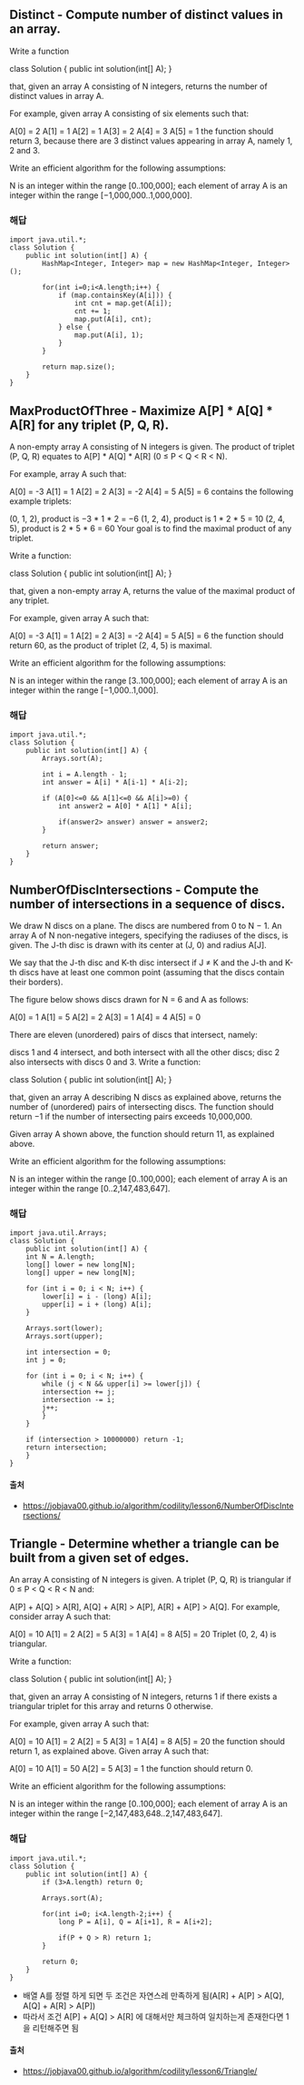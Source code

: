 ## Distinct - Compute number of distinct values in an array.
Write a function

class Solution { public int solution(int[] A); }

that, given an array A consisting of N integers, returns the number of distinct values in array A.

For example, given array A consisting of six elements such that:

 A[0] = 2    A[1] = 1    A[2] = 1
 A[3] = 2    A[4] = 3    A[5] = 1
the function should return 3, because there are 3 distinct values appearing in array A, namely 1, 2 and 3.

Write an efficient algorithm for the following assumptions:

N is an integer within the range [0..100,000];
each element of array A is an integer within the range [−1,000,000..1,000,000].

### 해답
~~~
import java.util.*;
class Solution {
    public int solution(int[] A) {
        HashMap<Integer, Integer> map = new HashMap<Integer, Integer>();

        for(int i=0;i<A.length;i++) {
            if (map.containsKey(A[i])) {
                int cnt = map.get(A[i]);
                cnt += 1;
                map.put(A[i], cnt);
            } else {
                map.put(A[i], 1);
            }
        }

        return map.size();
    }
}
~~~

## MaxProductOfThree - Maximize A[P] * A[Q] * A[R] for any triplet (P, Q, R).
A non-empty array A consisting of N integers is given. The product of triplet (P, Q, R) equates to A[P] * A[Q] * A[R] (0 ≤ P < Q < R < N).

For example, array A such that:

  A[0] = -3
  A[1] = 1
  A[2] = 2
  A[3] = -2
  A[4] = 5
  A[5] = 6
contains the following example triplets:

(0, 1, 2), product is −3 * 1 * 2 = −6
(1, 2, 4), product is 1 * 2 * 5 = 10
(2, 4, 5), product is 2 * 5 * 6 = 60
Your goal is to find the maximal product of any triplet.

Write a function:

class Solution { public int solution(int[] A); }

that, given a non-empty array A, returns the value of the maximal product of any triplet.

For example, given array A such that:

  A[0] = -3
  A[1] = 1
  A[2] = 2
  A[3] = -2
  A[4] = 5
  A[5] = 6
the function should return 60, as the product of triplet (2, 4, 5) is maximal.

Write an efficient algorithm for the following assumptions:

N is an integer within the range [3..100,000];
each element of array A is an integer within the range [−1,000..1,000].


### 해답
~~~
import java.util.*;
class Solution {
    public int solution(int[] A) {
        Arrays.sort(A);

        int i = A.length - 1;
        int answer = A[i] * A[i-1] * A[i-2];

        if (A[0]<=0 && A[1]<=0 && A[i]>=0) {
            int answer2 = A[0] * A[1] * A[i];

            if(answer2> answer) answer = answer2;
        }

        return answer;
    }
}
~~~

## NumberOfDiscIntersections - Compute the number of intersections in a sequence of discs.
We draw N discs on a plane. The discs are numbered from 0 to N − 1. An array A of N non-negative integers, specifying the radiuses of the discs, is given. The J-th disc is drawn with its center at (J, 0) and radius A[J].

We say that the J-th disc and K-th disc intersect if J ≠ K and the J-th and K-th discs have at least one common point (assuming that the discs contain their borders).

The figure below shows discs drawn for N = 6 and A as follows:

  A[0] = 1
  A[1] = 5
  A[2] = 2
  A[3] = 1
  A[4] = 4
  A[5] = 0


There are eleven (unordered) pairs of discs that intersect, namely:

discs 1 and 4 intersect, and both intersect with all the other discs;
disc 2 also intersects with discs 0 and 3.
Write a function:

class Solution { public int solution(int[] A); }

that, given an array A describing N discs as explained above, returns the number of (unordered) pairs of intersecting discs. The function should return −1 if the number of intersecting pairs exceeds 10,000,000.

Given array A shown above, the function should return 11, as explained above.

Write an efficient algorithm for the following assumptions:

N is an integer within the range [0..100,000];
each element of array A is an integer within the range [0..2,147,483,647].

### 해답
~~~
import java.util.Arrays;
class Solution {
    public int solution(int[] A) {
    int N = A.length;
    long[] lower = new long[N];
    long[] upper = new long[N];

    for (int i = 0; i < N; i++) {
        lower[i] = i - (long) A[i];
        upper[i] = i + (long) A[i];
    }

    Arrays.sort(lower);
    Arrays.sort(upper);

    int intersection = 0;
    int j = 0;

    for (int i = 0; i < N; i++) {
        while (j < N && upper[i] >= lower[j]) {
        intersection += j;
        intersection -= i;
        j++;
        }
    }

    if (intersection > 10000000) return -1;
    return intersection;
    }
}
~~~

#### 출처 
- https://jobjava00.github.io/algorithm/codility/lesson6/NumberOfDiscIntersections/

## Triangle - Determine whether a triangle can be built from a given set of edges.
An array A consisting of N integers is given. A triplet (P, Q, R) is triangular if 0 ≤ P < Q < R < N and:

A[P] + A[Q] > A[R],
A[Q] + A[R] > A[P],
A[R] + A[P] > A[Q].
For example, consider array A such that:

  A[0] = 10    A[1] = 2    A[2] = 5
  A[3] = 1     A[4] = 8    A[5] = 20
Triplet (0, 2, 4) is triangular.

Write a function:

class Solution { public int solution(int[] A); }

that, given an array A consisting of N integers, returns 1 if there exists a triangular triplet for this array and returns 0 otherwise.

For example, given array A such that:

  A[0] = 10    A[1] = 2    A[2] = 5
  A[3] = 1     A[4] = 8    A[5] = 20
the function should return 1, as explained above. Given array A such that:

  A[0] = 10    A[1] = 50    A[2] = 5
  A[3] = 1
the function should return 0.

Write an efficient algorithm for the following assumptions:

N is an integer within the range [0..100,000];
each element of array A is an integer within the range [−2,147,483,648..2,147,483,647].

### 해답
~~~
import java.util.*;
class Solution {
    public int solution(int[] A) {
        if (3>A.length) return 0;

        Arrays.sort(A);

        for(int i=0; i<A.length-2;i++) {
            long P = A[i], Q = A[i+1], R = A[i+2];

            if(P + Q > R) return 1;
        }

        return 0;
    }
}
~~~

- 배열 A를 정렬 하게 되면 두 조건은 자연스레 만족하게 됨(A[R] + A[P] > A[Q], A[Q] + A[R] > A[P])
- 따라서 조건 A[P] + A[Q] > A[R] 에 대해서만 체크하여 일치하는게 존재한다면 1을 리턴해주면 됨

#### 출처
- https://jobjava00.github.io/algorithm/codility/lesson6/Triangle/